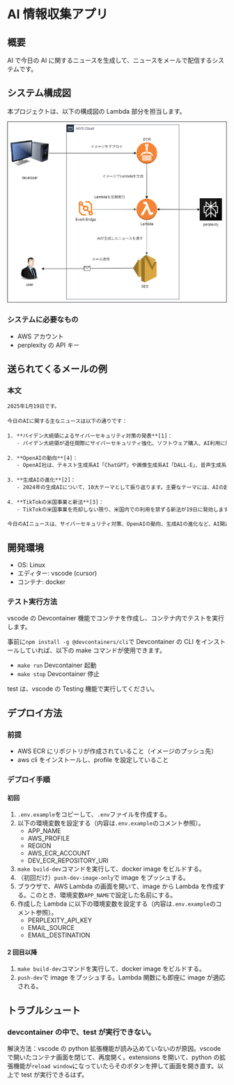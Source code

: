 # AI 情報収集アプリ

## 概要

AI で今日の AI に関するニュースを生成して、ニュースをメールで配信するシステムです。

## システム構成図

本プロジェクトは、以下の構成図の Lambda 部分を担当します。

![システム構成図](./assets/system_configuration.png)

### システムに必要なもの

- AWS アカウント
- perplexity の API キー

## 送られてくるメールの例

### 本文

```txt
2025年1月19日です。

今日のAIに関する主なニュースは以下の通りです：

1. **バイデン大統領によるサイバーセキュリティ対策の発表**[1]：
   - バイデン大統領が退任間際にサイバーセキュリティ強化、ソフトウェア購入、AI利用に関する包括的な大統領令を発表しました。これにより連邦機関のサイバーセキュリティ強化が図られ、AIの防衛分野での活用が模索され、サイバー攻撃への制裁基準が引き下げられます。

2. **OpenAIの動向**[4]：
   - OpenAI社は、テキスト生成系AI「ChatGPT」や画像生成系AI「DALL-E」、音声生成系AI「Whisper」などのAIモデルを開発・公開しています。最近ではCEOであるサム・アルトマン氏の解任や社長の辞任により、混乱の渦中であることが報道されています。

3. **生成AIの進化**[2]：
   - 2024年の生成AIについて、10大テーマとして振り返ります。主要なテーマには、AIの超進化、生成AI価格競争の激化、生成AIツールの独自進化、企業での基本ツール化、そしてマルチモーダルの本格化などがあります。

4. **TikTokの米国事業と新法**[3]：
   - TikTokの米国事業を売却しない限り、米国内での利用を禁ずる新法が19日に発効します。パープレキシティはAIによる検索ツールを開発しています。

今日のAIニュースは、サイバーセキュリティ対策、OpenAIの動向、生成AIの進化など、AI関連の重要な話題を中心に広がっています。
```

## 開発環境

- OS: Linux
- エディター: vscode (cursor)
- コンテナ: docker

### テスト実行方法

vscode の Devcontainer 機能でコンテナを作成し、コンテナ内でテストを実行します。

事前に`npm install -g @devcontainers/cli`で Devcontainer の CLI をインストールしていれば、以下の make コマンドが使用できます。

- `make run` Devcontainer 起動
- `make stop` Devcontainer 停止

test は、vscode の Testing 機能で実行してください。

## デプロイ方法

### 前提

- AWS ECR にリポジトリが作成されていること（イメージのプッシュ先）
- aws cli をインストールし、profile を設定していること

### デプロイ手順

#### 初回

1. `.env.example`をコピーして、`.env`ファイルを作成する。
1. 以下の環境変数を設定する（内容は`.env.example`のコメント参照）。
   - APP_NAME
   - AWS_PROFILE
   - REGION
   - AWS_ECR_ACCOUNT
   - DEV_ECR_REPOSITORY_URI
1. `make build-dev`コマンドを実行して、docker image をビルドする。
1. （初回だけ）`push-dev-image-only`で image をプッシュする。
1. ブラウザで、AWS Lambda の画面を開いて、image から Lambda を作成する。このとき、環境変数`APP_NAME`で設定した名前にする。
1. 作成した Lambda に以下の環境変数を設定する（内容は`.env.example`のコメント参照）。
   - PERPLEXITY_API_KEY
   - EMAIL_SOURCE
   - EMAIL_DESTINATION

#### 2 回目以降

1. `make build-dev`コマンドを実行して、docker image をビルドする。
1. `push-dev`で image をプッシュする。Lambda 関数にも即座に image が適応される。

## トラブルシュート

### devcontainer の中で、test が実行できない。

解決方法：vscode の python 拡張機能が読み込めていないのが原因。vscode で開いたコンテナ画面を閉じて、再度開く。extensions を開いて、python の拡張機能が`reload window`になっていたらそのボタンを押して画面を開き直す。以上で test が実行できるはず。

